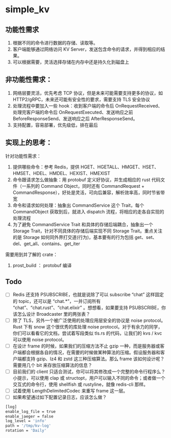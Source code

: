 # simple_kv
## 功能性需求
1. 根据不同的命令进行数据的存储、读取等。
2. 客户端能够通过网络访问 KV Server，发送包含命令的请求，并得到相应的结果。
3. 可以根据需要，灵活选择存储在内存中还是持久化到磁盘上

## 非功能性需求：
1. 网络层要灵活，优先考虑 TCP 协议，但是未来可能需要支持更多的协议，如 HTTP2/gRPC，未来还可能有安全性的要求，需要支持 TLS 安全协议
2. 处理流程中要加入一些 hook：收到客户端的命令后 OnRequestReceived、处理完客户端的命令后 OnRequestExecuted、发送响应之前 BeforeResponseSend、发送响应之后 AfterResponseSend。
3. 支持配置，容易部署，优先级低，排在最后


## 实现上的思考：
针对功能性需求：
1. 提供哪些命令：参考 Redis，提供 HGET、HGETALL、HMGET、HSET、HMSET、HDEL、HMDEL、HEXIST、HMEXIST
2. 命令跟请求怎么做抽象：用 protobuf 定义好协议，并生成相应的 rust 代码文件（一系列的 Command Object，同时还有 CommandRequest + CommandResponse），好处是灵活，可向后兼容，解析效率高，同时节省带宽
3. 命令和请求如何处理：抽象出 CommandService 这个 Trait，每个 CommandObject 获取到后，就进入 dispatch 流程，将相应的走各自实现的处理流程
4. 为了避免 CommandService Trait 和具体的存储后端耦合，抽象出一个 Storage  Trait，针对不同具体的存储后端实现不同 Storage Trait。重点关注的是 Storage 如何同外界打交道(行为)，基本要有的行为包括 get、set、del、get_all、contains、get_iter

需要用到并了解的 crate：
1. prost_build ： protobuf 编译


## Todo
- [ ] Redis 还支持 PSUBSCRIBE，也就是说除了可以 subscribe “chat” 这样固定的 topic，还可以是 “chat.*”，一并订阅所有 “chat”、“chat.rust”、“chat.elixir” 。想想看，如果要支持 PSUBSCRIBE，你该怎么设计 Broadcaster 里的两张表？
- [ ] 除了 TLS，另外一个被广泛使用的处理应用层安全的协议是 noise protocol。Rust 下有 snow 这个很优秀的库处理 noise protocol。对于有余力的同学，你们可以看看它的文档，尝试着写段类似 tls.rs 的代码，让我们的 kvs / kvc 可以使用 noise protocol。
- [ ] 在设计 frame 的时候，如果我们的压缩方法不止 gzip 一种，而是服务器或客户端都会根据各自的情况，在需要的时候做某种算法的压缩。假设服务器和客户端都支持 gzip、lz4 和 zstd 这三种压缩算法。那么 frame 该如何设计呢？需要用几个 bit 来存放压缩算法的信息？
- [ ] 目前我们的 client 只适合测试，你可以将其修改成一个完整的命令行程序么？小提示，可以使用 clap 或 structopt，用户可以输入不同的命令；或者做一个交互式的命令行，使用 shellfish 或 rustyline，就像 redis-cli 那样。
- [ ] 试着使用 LengthDelimitedCodec 来重写 frame 这一层。
- [ ] 如果希望通过如下配置记录日志，应该怎么做？
```bash
[log]
enable_log_file = true
enable_jaeger = false
log_level = 'info'
path = '/tmp/kv-log'
rotation = 'Daily'
```
